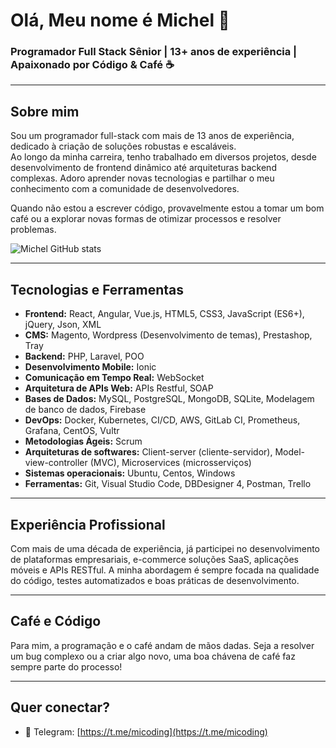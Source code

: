 # Olá, Meu nome é Michel 👋

### Programador Full Stack Sênior | 13+ anos de experiência | Apaixonado por Código & Café ☕️

---

## Sobre mim

Sou um programador full-stack com mais de 13 anos de experiência, dedicado à criação de soluções robustas e escaláveis.<br> Ao longo da minha carreira, tenho trabalhado em diversos projetos, desde desenvolvimento de frontend dinâmico até arquiteturas backend complexas. Adoro aprender novas tecnologias e partilhar o meu conhecimento com a comunidade de desenvolvedores.

Quando não estou a escrever código, provavelmente estou a tomar um bom café ou a explorar novas formas de otimizar processos e resolver problemas.

![Michel GitHub stats](https://github-readme-stats.vercel.app/api?username=michelcodingDev&show_icons=true&theme=radical&count_private=true&token=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)<br>



---

## Tecnologias e Ferramentas

- **Frontend:** React, Angular, Vue.js, HTML5, CSS3, JavaScript (ES6+), jQuery, Json, XML
- **CMS:** Magento, Wordpress (Desenvolvimento de temas), Prestashop, Tray
- **Backend:** PHP, Laravel, POO
- **Desenvolvimento Mobile:** Ionic
- **Comunicação em Tempo Real:** WebSocket
- **Arquitetura de APIs Web:**  APIs Restful, SOAP 
- **Bases de Dados:** MySQL, PostgreSQL, MongoDB, SQLite, Modelagem de banco de dados, Firebase
- **DevOps:** Docker, Kubernetes, CI/CD, AWS, GitLab CI, Prometheus, Grafana, CentOS, Vultr 
- **Metodologias Ágeis:** Scrum 
- **Arquiteturas de softwares:** Client-server (cliente-servidor), Model-view-controller (MVC), Microservices (microsserviços)
- **Sistemas operacionais:** Ubuntu, Centos, Windows
- **Ferramentas:** Git, Visual Studio Code, DBDesigner 4, Postman, Trello

---

## Experiência Profissional

Com mais de uma década de experiência, já participei no desenvolvimento de plataformas empresariais, e-commerce soluções SaaS, aplicações móveis e APIs RESTful. A minha abordagem é sempre focada na qualidade do código, testes automatizados e boas práticas de desenvolvimento.

---

## Café e Código

Para mim, a programação e o café andam de mãos dadas. Seja a resolver um bug complexo ou a criar algo novo, uma boa chávena de café faz sempre parte do processo!

---

## Quer conectar?

- 📧 Telegram: [https://t.me/micoding](https://t.me/micoding)


